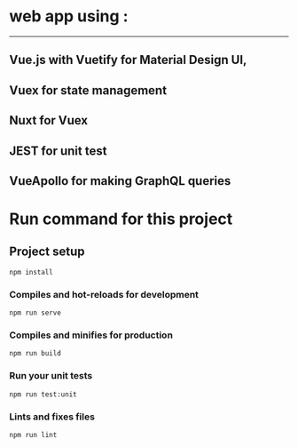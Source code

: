 # web app using :

---
## Vue.js with Vuetify for Material Design UI,

## Vuex for state management

## Nuxt for Vuex

## JEST  for unit test

## VueApollo for making GraphQL queries



# Run command for this project
 
## Project setup
```
npm install
```
### Compiles and hot-reloads for development
```
npm run serve
```
### Compiles and minifies for production
```
npm run build
```
### Run your unit tests
```
npm run test:unit
```
### Lints and fixes files
```
npm run lint
```

